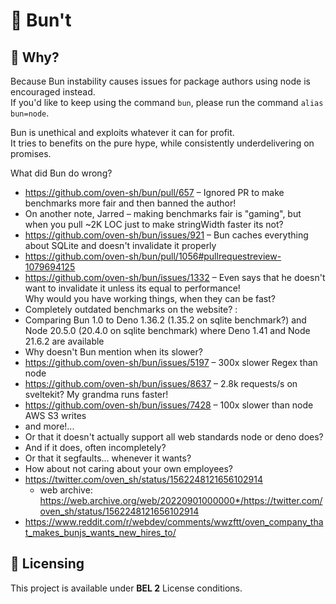 # 🛑 Bun't

## 🤷 Why?

Because Bun instability causes issues for package authors using node is
encouraged instead.\
If you'd like to keep using the command `bun`, please run the command
`alias bun=node`.

Bun is unethical and exploits whatever it can for profit.\
It tries to benefits on the pure hype, while consistently underdelivering on
promises.

What did Bun do wrong?

- https://github.com/oven-sh/bun/pull/657 – Ignored PR to make benchmarks more
  fair and then banned the author!
- On another note, Jarred – making benchmarks fair is "gaming", but when you
  pull ~2K LOC just to make stringWidth faster its not?
- https://github.com/oven-sh/bun/issues/921 – Bun caches everything about SQLite
  and doesn't invalidate it properly
- https://github.com/oven-sh/bun/pull/1056#pullrequestreview-1079694125
- https://github.com/oven-sh/bun/issues/1332 – Even says that he doesn't want to
  invalidate it unless its equal to performance!\
  Why would you have working things, when they can be fast?
- Completely outdated benchmarks on the website? <at the time of writing>:
- Comparing Bun 1.0 to Deno 1.36.2 (1.35.2 on sqlite benchmark?) and Node 20.5.0
  (20.4.0 on sqlite benchmark) where Deno 1.41 and Node 21.6.2 are available
- Why doesn't Bun mention when its slower?
- https://github.com/oven-sh/bun/issues/5197 – 300x slower Regex than node
- https://github.com/oven-sh/bun/issues/8637 – 2.8k requests/s on sveltekit? My
  grandma runs faster!
- https://github.com/oven-sh/bun/issues/7428 – 100x slower than node AWS S3
  writes
- and more!...
- Or that it doesn't actually support all web standards node or deno does?
- And if it does, often incompletely?
- Or that it segfaults... whenever it wants?
- How about not caring about your own employees?
- https://twitter.com/oven_sh/status/1562248121656102914
  - web archive:
    https://web.archive.org/web/20220901000000*/https://twitter.com/oven_sh/status/1562248121656102914
- https://www.reddit.com/r/webdev/comments/wwzftt/oven_company_that_makes_bunjs_wants_new_hires_to/

## 📝 Licensing

This project is available under **BEL 2** License conditions.
